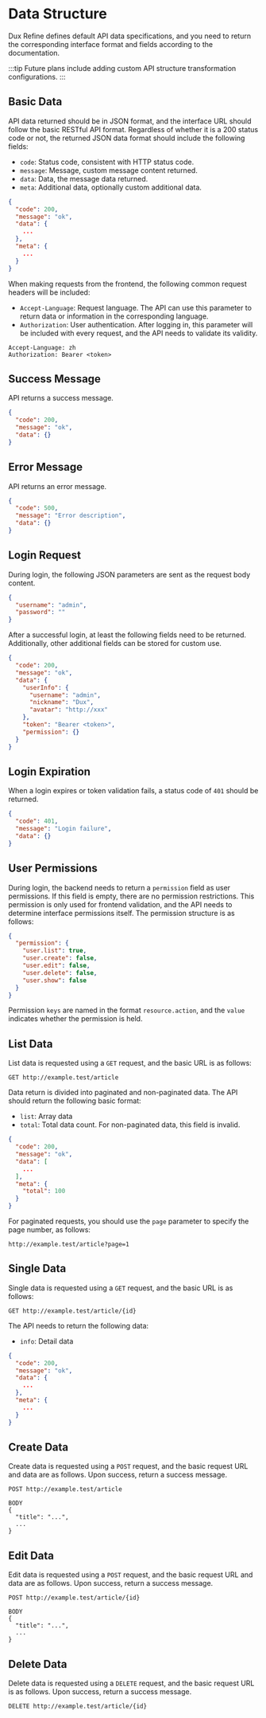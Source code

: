 # Data Structure

Dux Refine defines default API data specifications, and you need to return the corresponding interface format and fields according to the documentation.

:::tip
Future plans include adding custom API structure transformation configurations.
:::

## Basic Data

API data returned should be in JSON format, and the interface URL should follow the basic RESTful API format. Regardless of whether it is a 200 status code or not, the returned JSON data format should include the following fields:

- `code`: Status code, consistent with HTTP status code.
- `message`: Message, custom message content returned.
- `data`: Data, the message data returned.
- `meta`: Additional data, optionally custom additional data.

```json
{
  "code": 200,
  "message": "ok",
  "data": {
    ...
  },
  "meta": {
    ...
  }
}
```

When making requests from the frontend, the following common request headers will be included:

- `Accept-Language`: Request language. The API can use this parameter to return data or information in the corresponding language.
- `Authorization`: User authentication. After logging in, this parameter will be included with every request, and the API needs to validate its validity.

```http
Accept-Language: zh
Authorization: Bearer <token>
```

## Success Message

API returns a success message.

```json
{
  "code": 200,
  "message": "ok",
  "data": {}
}
```

## Error Message

API returns an error message.

```json
{
  "code": 500,
  "message": "Error description",
  "data": {}
}
```

## Login Request

During login, the following JSON parameters are sent as the request body content.

```json
{
  "username": "admin",
  "password": ""
}
```

After a successful login, at least the following fields need to be returned. Additionally, other additional fields can be stored for custom use.

```json
{
  "code": 200,
  "message": "ok",
  "data": {
    "userInfo": {
      "username": "admin",
      "nickname": "Dux",
      "avatar": "http://xxx"
    },
    "token": "Bearer <token>",
    "permission": {}
  }
}
```

## Login Expiration

When a login expires or token validation fails, a status code of `401` should be returned.

```json
{
  "code": 401,
  "message": "Login failure",
  "data": {}
}
```

## User Permissions

During login, the backend needs to return a `permission` field as user permissions. If this field is empty, there are no permission restrictions. This permission is only used for frontend validation, and the API needs to determine interface permissions itself. The permission structure is as follows:

```json
{
  "permission": {
    "user.list": true,
    "user.create": false,
    "user.edit": false,
    "user.delete": false,
    "user.show": false
  }
}
```

Permission `keys` are named in the format `resource.action`, and the `value` indicates whether the permission is held.

## List Data

List data is requested using a `GET` request, and the basic URL is as follows:

```http
GET http://example.test/article
```

Data return is divided into paginated and non-paginated data. The API should return the following basic format:

- `list`: Array data
- `total`: Total data count. For non-paginated data, this field is invalid.

```json
{
  "code": 200,
  "message": "ok",
  "data": [
    ...
  ],
  "meta": {
    "total": 100
  }
}
```

For paginated requests, you should use the `page` parameter to specify the page number, as follows:

```
http://example.test/article?page=1
```

## Single Data

Single data is requested using a `GET` request, and the basic URL is as follows:

```http
GET http://example.test/article/{id}
```

The API needs to return the following data:

- `info`: Detail data

```json
{
  "code": 200,
  "message": "ok",
  "data": {
    ...
  },
  "meta": {
    ...
  }
}
```

## Create Data

Create data is requested using a `POST` request, and the basic request URL and data are as follows. Upon success, return a success message.

```http
POST http://example.test/article

BODY 
{
  "title": "...",
  ...
}
```

## Edit Data

Edit data is requested using a `POST` request, and the basic request URL and data are as follows. Upon success, return a success message.

```http
POST http://example.test/article/{id}

BODY 
{
  "title": "...",
  ...
}
```

## Delete Data

Delete data is requested using a `DELETE` request, and the basic request URL is as follows. Upon success, return a success message.

```http
DELETE http://example.test/article/{id}
```
